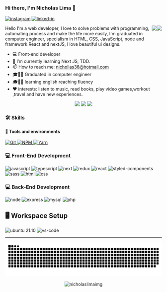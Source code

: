 ### Hi there, I'm Nicholas Lima 👋

[![instagram](https://img.shields.io/badge/Instagram-E4405F?style=for-the-badge&logo=instagram&logoColor=white)](https://www.instagram.com/nicholas.clima/)
[![linked-in](https://img.shields.io/badge/Linkedin-0077B5?style=for-the-badge&logo=LinkedIn&logoColor=white)](https://www.linkedin.com/in/nicholas-lima-a360311bb)



<div align="center"> 
 
<img height="180em" align="right" src="https://media3.giphy.com/media/HFGkuPyERT0Ig37jsS/giphy.webp?cid=ecf05e4799r7rjf60ue0dqx34wjfzni5hd38553zjv0gunqw&rid=giphy.webp&ct=g"/>
 
<img height="180em" align="right" src="https://media4.giphy.com/media/cQ23bDqzbWbh240xQq/200w.webp?cid=ecf05e47vt8bszc88jrqvv30n6ynd1aa4ix8ebdfl68x7h07&rid=200w.webp&ct=g"/>
 

</div>

Hello I'm a web developer, I love to solve problems with programming, automating process and make the life more easily, I'm graduated in computer engineer, specialism in HTML, CSS, JavaScript, node and framework React and nextJS, I love beautiful ui designs.

- 💻 Front-end developer
- 🌱 I’m currently learning Next JS, TDD.
- 📫 How to reach me: nichollas36@hotmail.com
- 🎓👨‍🎓 Graduated in computer engineer
- 🎓👨‍🎓 learning english reaching fluency
- ❤️ interests:  listen to music,  read books,  play video games,workout ,travel and have new experiences.



<div align="center">

  <img height="180em" src="https://github-readme-stats.vercel.app/api?username=nicholaslima&show_icons=true&theme=dracula&include_all_commits=true&count_private=true"/>
  
  <img height="180em" src="https://github-readme-stats.vercel.app/api/top-langs/?username=nicholaslima&layout=compact&langs_count=7&theme=dracula"/>

  <img height="150em" src="https://github-readme-streak-stats.herokuapp.com/?user=nicholaslima&hide_border=true&theme=dracula&show_icons=true"/>  

  
</div>
 

### 🛠️ Skills

#### :wrench: Tools and environments

<!-- GIT -->
<a href="#">
      <img alt="Git" src="https://img.shields.io/badge/Git-F05032.svg?style=for-the-badge&logo=git&logoColor=white" />
</a>
<!-- NPM -->
<a href="#">
      <img alt="NPM" src="https://img.shields.io/badge/NPM-CB3837.svg?style=for-the-badge&logo=npm&logoColor=white" />
</a>
<!-- YARN -->
<a href="#">
      <img alt="Yarn" src="https://img.shields.io/badge/Yarn-2C8EBB.svg?style=for-the-badge&logo=yarn&logoColor=white" />
</a>

### :computer: Front-End Development

![javascript](https://img.shields.io/badge/JavaScript-F7DF1E?style=for-the-badge&logo=javascript&logoColor=black)
![typescript](https://img.shields.io/badge/TypeScript-3178C6?style=for-the-badge&logo=typescript&logoColor=white)
![next](https://img.shields.io/badge/Next-000000?style=for-the-badge&logo=nextdotjs&logoColor=FFFFFF)
![redux](https://img.shields.io/badge/Redux-593D88?style=for-the-badge&logo=redux&logoColor=white)
![react](https://img.shields.io/badge/React-20232A?style=for-the-badge&logo=react&logoColor=61DAFB)
![styled-components](https://img.shields.io/badge/styled_components-DB7093?style=for-the-badge&logo=styled-components&logoColor=white)
![sass](https://img.shields.io/badge/Sass-CF649A?style=for-the-badge&logo=sass&logoColor=white)
![html](https://img.shields.io/badge/HTML5-E34F26?style=for-the-badge&logo=html5&logoColor=white)
![css](https://img.shields.io/badge/CSS3-1572B6?style=for-the-badge&logo=css3&logoColor=white)


### :computer: Back-End Development

![node](https://img.shields.io/badge/Node.js-43853D?style=for-the-badge&logo=node.js&logoColor=white)
![express](https://img.shields.io/badge/Express.js-404D59?style=for-the-badge)
![mysql](https://img.shields.io/badge/MySQL-00000F?style=for-the-badge&logo=mysql&logoColor=white)
![php](https://img.shields.io/badge/PHP-777BB4?style=for-the-badge&logo=php&logoColor=white)


## 🖥️ Workspace Setup

![ubuntu 21.10](https://img.shields.io/badge/Ubuntu-e95420?style=for-the-badge&logo=ubuntu&logoColor=white)
![vs-code](https://img.shields.io/badge/VS_Code-007ACC?style=for-the-badge&logo=Visual-Studio-Code&logoColor=white)

---
  ![Snake animation](https://github.com/nicholaslima/nicholaslima/blob/output/github-contribution-grid-snake.svg)
 <p align="center"> <img src="https://komarev.com/ghpvc/?username=nicholaslima&style=for-the-badge" alt="nicholaslimaimg" /> </p>


